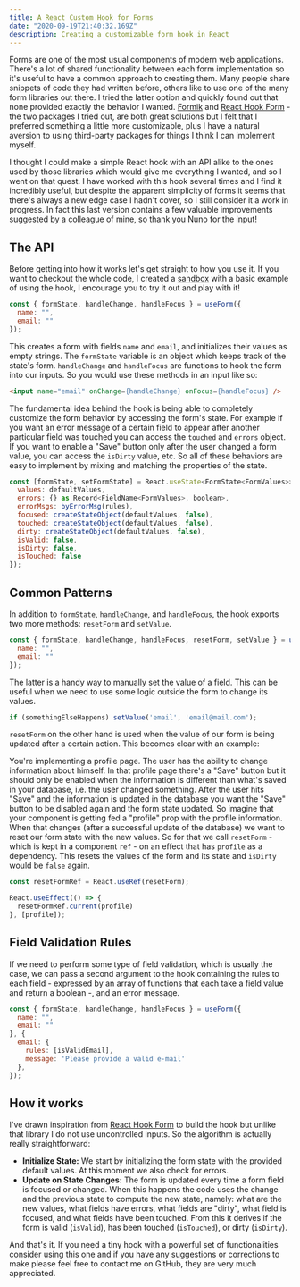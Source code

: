 ```yaml
---
title: A React Custom Hook for Forms
date: "2020-09-19T21:40:32.169Z"
description: Creating a customizable form hook in React
---
```


Forms are one of the most usual components of modern web applications. There's a lot of shared functionality between each form implementation so it's useful to have a common approach to creating them. Many people share snippets of code they had written before, others like to use one of the many form libraries out there. I tried the latter option and quickly found out that none provided exactly the behavior I wanted. [Formik](https://formik.org/) and [React Hook Form](https://react-hook-form.com/) - the two packages I tried out, are both great solutions but I felt that I preferred something a little more customizable, plus I have a natural aversion to using third-party packages for things I think I can implement myself.

I thought I could make a simple React hook with an API alike to the ones used by those libraries which would give me everything I wanted, and so I went on that quest. I have worked with this hook several times and I find it incredibly useful, but despite the apparent simplicity of forms it seems that there's always a new edge case I hadn't cover, so I still consider it a work in progress. In fact this last version contains a few valuable improvements suggested by a colleague of mine, so thank you Nuno for the input!

## The API

Before getting into how it works let's get straight to how you use it. If you want to checkout the whole code, I created a [sandbox](https://codesandbox.io/s/tender-hertz-hezdc) with a basic example of using the hook, I encourage you to try it out and play with it!

```javascript
const { formState, handleChange, handleFocus } = useForm({
  name: "",
  email: ""
});
```

This creates a form with fields `name` and `email`, and initializes their values as empty strings. The `formState` variable is an object which keeps track of the state's form. `handleChange` and `handleFocus` are functions to hook the form into our inputs. So you would use these methods in an input like so:

```html
<input name="email" onChange={handleChange} onFocus={handleFocus} />
```

The fundamental idea behind the hook is being able to completely customize the form behavior by accessing the form's state. For example if you want an error message of a certain field to appear after another particular field was touched you can access the `touched` and `errors` object. If you want to enable a "Save" button only after the user changed a form value, you can access the `isDirty` value, etc. So all of these behaviors are easy to implement by mixing and matching the properties of the state.

```javascript
const [formState, setFormState] = React.useState<FormState<FormValues>>({
  values: defaultValues,
  errors: {} as Record<FieldName<FormValues>, boolean>,
  errorMsgs: byErrorMsg(rules),
  focused: createStateObject(defaultValues, false),
  touched: createStateObject(defaultValues, false),
  dirty: createStateObject(defaultValues, false),
  isValid: false,
  isDirty: false,
  isTouched: false
});
```

## Common Patterns

In addition to `formState`, `handleChange`, and `handleFocus`, the hook exports two more methods: `resetForm` and `setValue`.

```javascript
const { formState, handleChange, handleFocus, resetForm, setValue } = useForm({
  name: "",
  email: ""
});
```

The latter is a handy way to manually set the value of a field. This can be useful when we need to use some logic outside the form to change its values.

```javascript
if (somethingElseHappens) setValue('email', 'email@mail.com');
```

`resetForm` on the other hand is used when the value of our form is being updated after a certain action. This becomes clear with an example:

You're implementing a profile page. The user has the ability to change information about himself. In that profile page there's a "Save" button but it should only be enabled when the information is different than what's saved in your database, i.e. the user changed something. After the user hits "Save" and the information is updated in the database you want the "Save" button to be disabled again and the form state updated. So imagine that your component is getting fed a "profile" prop with the profile information. When that changes (after a successful update of the database) we want to reset our form state with the new values. So for that we call `resetForm` - which is kept in a component `ref` - on an effect that has `profile` as a dependency. This resets the values of the form and its state and `isDirty` would be `false` again.

```javascript
const resetFormRef = React.useRef(resetForm);

React.useEffect(() => {
  resetFormRef.current(profile)
}, [profile]);
```

## Field Validation Rules

If we need to perform some type of field validation, which is usually the case, we can pass a second argument to the hook containing the rules to each field - expressed by an array of functions that each take a field value and return a boolean -, and an error message.

```javascript
const { formState, handleChange, handleFocus } = useForm({
  name: "",
  email: ""
}, {
  email: {
    rules: [isValidEmail],
    message: 'Please provide a valid e-mail'
  },
});
```

## How it works

I've drawn inspiration from [React Hook Form](https://react-hook-form.com/) to build the hook but unlike that library I do not use uncontrolled inputs. So the algorithm is actually really straightforward:

- **Initialize State:** We start by initializing the form state with the provided default values. At this moment we also check for errors.
- **Update on State Changes:** The form is updated every time a form field is focused or changed. When this happens the code uses the change and the previous state to compute the new state, namely: what are the new values, what fields have errors, what fields are "dirty", what field is focused, and what fields have been touched. From this it derives if the form is valid (`isValid`), has been touched (`isTouched`), or dirty (`isDirty`).

And that's it. If you need a tiny hook with a powerful set of functionalities consider using this one and if you have any suggestions or corrections to make please feel free to contact me on GitHub, they are very much appreciated.
